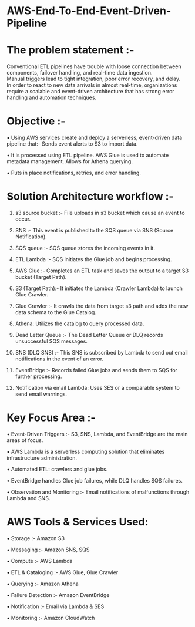 
# AWS-End-To-End-Event-Driven-Pipeline

# The problem statement :-
Conventional ETL pipelines have trouble with loose connection between components, failover handling, and real-time data ingestion.  
Manual triggers lead to tight integration, poor error recovery, and delay.  
In order to react to new data arrivals in almost real-time, organizations require a scalable and event-driven architecture
that has strong error handling and automation techniques.

# Objective :-
•	Using AWS services create and deploy a serverless, event-driven data pipeline that:- Sends event alerts to S3 to import data.

•	It is processed using ETL pipeline. AWS Glue is used to automate metadata management. Allows for Athena querying. 

•	Puts in place notifications, retries, and error handling.


# Solution Architecture workflow :- 

1.	s3 source bucket :- File uploads in s3 bucket which cause an event to occur.

2.	SNS :- This event is published to the SQS queue via SNS (Source Notification).

3.	SQS queue :- SQS queue stores the incoming events in it.

4.	ETL Lambda :- SQS initiates the Glue job and begins processing.

5.	AWS Glue :- Completes an ETL task and saves the output to a target S3 bucket (Target Path).

6.	S3 (Target Path):- It initiates the Lambda (Crawler Lambda) to launch Glue Crawler.

7.	Glue Crawler :- It crawls the data from target s3 path and adds the new data schema to the Glue Catalog.

8.	Athena: Utilizes the catalog to query processed data.

9.	Dead Letter Queue :- The Dead Letter Queue or DLQ records unsuccessful SQS messages.

10.	SNS (DLQ SNS) :- This SNS is subscribed by Lambda to send out email notifications in the event of an error.

11.	EventBridge :- Records failed Glue jobs and sends them to SQS for further processing.

12.	Notification via email  Lambda: Uses SES or a comparable system to send email warnings.


# Key Focus Area :-

•	Event-Driven Triggers :- S3, SNS, Lambda, and EventBridge are the main areas of focus.

•	AWS Lambda is a serverless computing solution that eliminates infrastructure administration.

•	Automated ETL: crawlers and glue jobs.

•	EventBridge handles Glue job failures, while DLQ handles SQS failures.

•	Observation and Monitoring :- Email notifications of malfunctions through Lambda and SNS.

# AWS Tools & Services Used:

•	Storage :- Amazon S3

•	Messaging :- Amazon SNS, SQS

•	Compute :- AWS Lambda

•	ETL & Cataloging :- AWS Glue, Glue Crawler

•	Querying :- Amazon Athena

•	Failure Detection :- Amazon EventBridge

•	Notification :- Email via Lambda & SES

•	Monitoring :- Amazon CloudWatch


